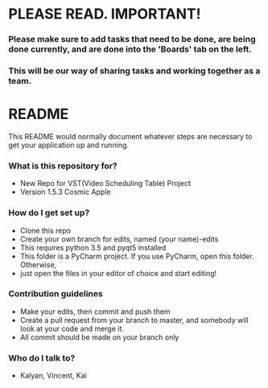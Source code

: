 
# PLEASE READ. IMPORTANT! #

### Please make sure to add tasks that need to be done, are being done currently, and are done into the 'Boards' tab on the left. ###
### This will be our way of sharing tasks and working together as a team. ###





# README #

This README would normally document whatever steps are necessary to get your application up and running.

### What is this repository for? ###

* New Repo for VST(Video Scheduling Table) Project
* Version 1.5.3 Cosmic Apple

### How do I get set up? ###

* Clone this repo
* Create your own branch for edits, named (your name)-edits
* This requires python 3.5 and pyqt5 installed
* This folder is a PyCharm project. If you use PyCharm, open this folder. Otherwise,
* just open the files in your editor of choice and start editing!

### Contribution guidelines ###

* Make your edits, then commit and push them
* Create a pull request from your branch to master, and somebody will look at your code and merge it.
* All commit should be made on your branch only

### Who do I talk to? ###

* Kalyan, Vincent, Kai